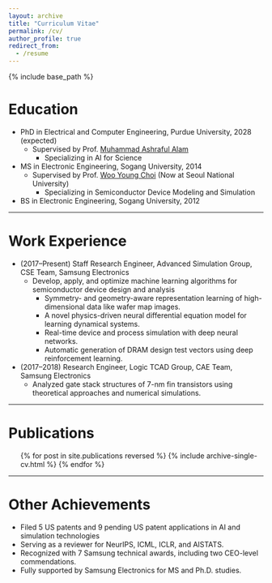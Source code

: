 ```yaml
---
layout: archive
title: "Curriculum Vitae"
permalink: /cv/
author_profile: true
redirect_from:
  - /resume
---
```


{% include base_path %}

Education
======
* PhD in Electrical and Computer Engineering, Purdue University, 2028 (expected)
  * Supervised by Prof. [Muhammad Ashraful Alam](https://sites.google.com/view/alam-research-group/home)
    * Specializing in AI for Science
* MS in Electronic Engineering, Sogang University, 2014
  * Supervised by Prof. [Woo Young Choi](https://sites.google.com/view/snutidl) (Now at Seoul National University)
    * Specializing in Semiconductor Device Modeling and Simulation
* BS in Electronic Engineering, Sogang University, 2012
<hr>

Work Experience
======
* (2017–Present) Staff Research Engineer, Advanced Simulation Group, CSE Team, Samsung Electronics
  * Develop, apply, and optimize machine learning algorithms for semiconductor device design and analysis
    * Symmetry- and geometry-aware representation learning of high-dimensional data like wafer map images.
    * A novel physics-driven neural differential equation model for learning dynamical systems. 
    * Real-time device and process simulation with deep neural networks. 
    * Automatic generation of DRAM design test vectors using deep reinforcement learning.
* (2017–2018) Research Engineer, Logic TCAD Group, CAE Team, Samsung Electronics
  * Analyzed gate stack structures of 7-nm fin transistors using theoretical approaches and numerical simulations.
<hr>

Publications
======
<ul class="publication-list">
  {% for post in site.publications reversed %}
    {% include archive-single-cv.html %}
  {% endfor %}
</ul>
<hr>

Other Achievements
=====
* Filed 5 US patents and 9 pending US patent applications in AI and simulation technologies
* Serving as a reviewer for NeurIPS, ICML, ICLR, and AISTATS.
* Recognized with 7 Samsung technical awards, including two CEO-level commendations.
* Fully supported by Samsung Electronics for MS and Ph.D. studies.
